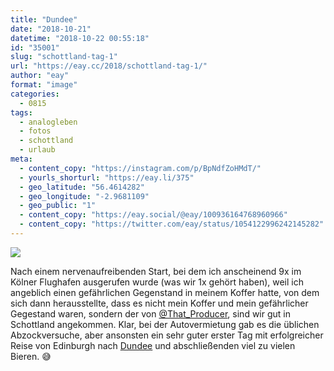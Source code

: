 ```yaml
---
title: "Dundee"
date: "2018-10-21"
datetime: "2018-10-22 00:55:18"
id: "35001"
slug: "schottland-tag-1"
url: "https://eay.cc/2018/schottland-tag-1/"
author: "eay"
format: "image"
categories:
  - 0815
tags:
  - analogleben
  - fotos
  - schottland
  - urlaub
meta:
  - content_copy: "https://instagram.com/p/BpNdfZoHMdT/"
  - yourls_shorturl: "https://eay.li/375"
  - geo_latitude: "56.4614282"
  - geo_longitude: "-2.9681109"
  - geo_public: "1"
  - content_copy: "https://eay.social/@eay/100936164768960966"
  - content_copy: "https://twitter.com/eay/status/1054122996242145282"
---
```


![](https://eay.cc/uploads/2018/dundee.jpeg)

Nach einem nervenaufreibenden Start, bei dem ich anscheinend 9x im Kölner Flughafen ausgerufen wurde (was wir 1x gehört haben), weil ich angeblich einen gefährlichen Gegenstand in meinem Koffer hatte, von dem sich dann herausstellte, dass es nicht mein Koffer und mein gefährlicher Gegestand waren, sondern der von [@That\_Producer](https://twitter.com/That_Producer), sind wir gut in Schottland angekommen. Klar, bei der Autovermietung gab es die üblichen Abzock­versuche, aber ansonsten ein sehr guter erster Tag mit erfolgreicher Reise von Edinburgh nach [Dundee](https://de.wikipedia.org/wiki/Dundee) und abschließenden viel zu vielen Bieren. 😅
